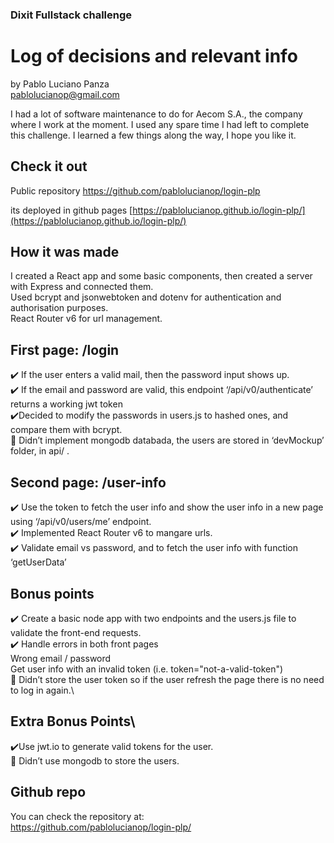 ### Dixit Fullstack challenge
# Log of decisions and relevant info
by Pablo Luciano Panza\
pablolucianop@gmail.com
 
I had a lot of software maintenance to do for Aecom S.A., the company where I work at the moment. I used any spare time I had left to complete this challenge. I learned a few things along the way, I hope you like it.
 
## Check it out
Public repository 
https://github.com/pablolucianop/login-plp

its deployed in github pages
[https://pablolucianop.github.io/login-plp/](https://pablolucianop.github.io/login-plp/)


 
## How it was made
I created a React app and some basic components, then created a server with Express and connected them.\
Used bcrypt and jsonwebtoken and dotenv for authentication and authorisation purposes.\
React Router v6 for url management.  
 
## First page: /login
✔️ If the user enters a valid mail, then the password input shows up. \
✔️ If the email and password are valid, this endpoint ‘/api/v0/authenticate’ returns a working jwt token \
✔️Decided to modify the passwords in users.js to hashed ones, and compare them with bcrypt.\
🔲 Didn’t implement mongodb databada, the users are stored in ‘devMockup’ folder, in api/ .
 
 
 
## Second page: /user-info
✔️ Use the token to fetch the user info and show the user info in a new page using ‘/api/v0/users/me’ endpoint.\
✔️ Implemented React Router v6 to mangare urls.\
✔️ Validate email vs password, and to fetch the user info with function ‘getUserData’ 
 
## Bonus points
✔️  Create a basic node app with two endpoints and the users.js file to validate the front-end requests. \
✔️ Handle errors in both front pages\
  Wrong email / password\
  Get user info with an invalid token (i.e. token="not-a-valid-token")\
🔲 Didn’t store the user token so if the user refresh the page there is no need to log in again.\
## Extra Bonus Points\
✔️Use jwt.io to generate valid tokens for the user.\
🔲 Didn’t use mongodb to store the users.
 
## Github repo
You can check the repository at:\
https://github.com/pablolucianop/login-plp/
